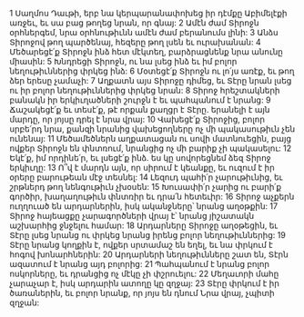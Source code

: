 1 Սաղմոս Դաւթի, երբ նա կերպարանափոխեց իր դէմքը Աբիմելէքի առջեւ, եւ սա բաց թողեց նրան, որ գնայ:
2 Ամէն ժամ Տիրոջն օրհներգեմ,
նրա օրհնութիւնն ամէն ժամ բերանումս լինի:
3 Անձս Տիրոջով թող պարծենայ,
հեզերը թող լսեն եւ ուրախանան:
4 Մեծարեցէ՛ք Տիրոջն ինձ հետ մէկտեղ,
բարձրացնենք նրա անունը միասին:
5 Խնդրեցի Տիրոջն, ու նա լսեց ինձ
եւ իմ բոլոր նեղութիւններից փրկեց ինձ:
6 Մօտեցէ՛ք Տիրոջն ու լո՛յս առէք,
եւ թող ձեր երեսը չամաչի:
7 Աղքատն այս Տիրոջը դիմեց, եւ Տէրը նրան լսեց
ու իր բոլոր նեղութիւններից փրկեց նրան:
8 Տիրոջ հրեշտակների բանակն իր երկիւղածների շուրջն է
եւ պահպանում է նրանց:
9 Ճաշակեցէ՛ք եւ տեսէ՛ք, թէ որքան քաղցր է Տէրը.
երանելի է այն մարդը, որ յոյսը դրել է նրա վրայ:
10 Վախեցէ՛ք Տիրոջից, բոլոր սրբե՛րդ նրա,
քանզի նրանից վախեցողները ոչ մի պակասութիւն չեն ունենայ:
11 Մեծամեծներն աղքատացան ու սովի մատնուեցին,
բայց ովքեր Տիրոջն են փնտռում, նրանցից ոչ մի բարիք չի պակասելու:
12 Եկէ՛ք, իմ որդինե՛ր, եւ լսեցէ՛ք ինձ. ես կը սովորեցնեմ ձեզ Տիրոջ երկիւղը:
13 Ո՞վ է մարդն այն, որ սիրում է կեանքը,
եւ ուզում է իր օրերը բարութեան մէջ տեսնել:
14 Լեզուդ պահի՛ր չարութիւնից,
եւ շրթներդ թող նենգութիւն չխօսեն:
15 Խուսափի՛ր չարից ու բարի՛ք գործիր,
խաղաղութիւն փնտռիր եւ դրա՛ն հետեւիր:
16 Տիրոջ աչքերն ուղղուած են արդարներին,
իսկ ականջները՝ նրանց աղօթքին:
17 Տիրոջ հայեացքը չարագործների վրայ է՝
նրանց յիշատակն աշխարհից ջնջելու համար:
18 Արդարները Տիրոջը աղօթեցին,
եւ Տէրը լսեց նրանց ու փրկեց նրանց իրենց բոլոր նեղութիւններից:
19 Տէրը նրանց կողքին է, ովքեր սրտամաշ են եղել,
եւ նա փրկում է հոգով խոնարհներին:
20 Արդարների նեղութիւնները շատ են,
Տէրն ազատում է նրանց այդ բոլորից:
21 Պահպանում է նրանց բոլոր ոսկորները,
եւ դրանցից ոչ մէկը չի փշրուելու:
22 Մեղաւորի մահը չարաչար է,
իսկ արդարին ատողը կը զղջայ:
23 Տէրը փրկում է իր ծառաներին,
եւ բոլոր նրանք, որ յոյս են դնում Նրա վրայ, չպիտի զղջան:
